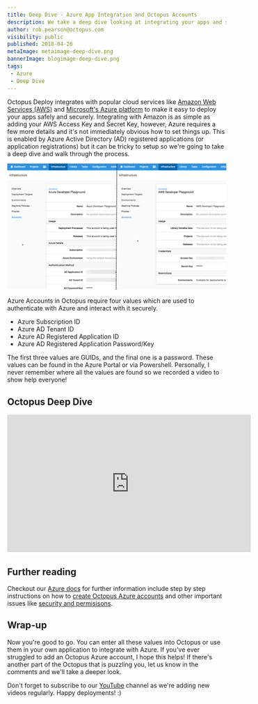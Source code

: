 ```yaml
---
title: Deep Dive - Azure App Integration and Octopus Accounts
description: We take a deep dive looking at integrating your apps and services with Azure exploring how Octopus accounts work with the Microsoft Azure platform.
author: rob.pearson@octopus.com
visibility: public
published: 2018-04-26
metaImage: metaimage-deep-dive.png
bannerImage: blogimage-deep-dive.png
tags:
 - Azure
 - Deep Dive
---
```


Octopus Deploy integrates with popular cloud services like [Amazon Web Services (AWS)](https://aws.amazon.com/) and [Microsoft's Azure platform](https://azure.microsoft.com/) to make it easy to deploy your apps safely and securely.  Integrating with Amazon is as simple as adding your AWS Access Key and Secret Key, however, Azure requires a few more details and it's not immediately obvious how to set things up. This is enabled by Azure Active Directory (AD) registered applications (or application registrations) but it can be tricky to setup so we're going to take a deep dive and walk through the process.

![Octopus Accounts](octopus-accounts.png "width=750")

Azure Accounts in Octopus require four values which are used to authenticate with Azure and interact with it securely.

* Azure Subscription ID
* Azure AD Tenant ID
* Azure AD Registered Application ID
* Azure AD Registered Application Password/Key

The first three values are GUIDs, and the final one is a password. These values can be found in the Azure Portal or via Powershell. Personally, I never remember where all the values are found so we recorded a video to show help everyone!

## Octopus Deep Dive

<iframe width="560" height="315" src="https://www.youtube.com/embed/KnN-ahD6nN4" frameborder="0" allow="autoplay; encrypted-media" allowfullscreen></iframe>

## Further reading

Checkout our [Azure docs](https://octopus.com/docs/infrastructure/azure) for further information include step by step instructions on how to [create Octopus Azure accounts](https://octopus.com/docs/infrastructure/azure/creating-an-azure-account/creating-an-azure-service-principal-account) and other important issues like [security and permisisons](https://octopus.com/docs/infrastructure/azure/creating-an-azure-account/creating-an-azure-service-principal-account#note-on-least-privilege).

## Wrap-up

Now you're good to go. You can enter all these values into Octopus or use them in your own application to integrate with Azure. If you've ever struggled to add an Octopus Azure account, I hope this helps! If there's another part of the Octopus that is puzzling you, let us know in the comments and we'll take a deeper look.

Don't forget to subscribe to our [YouTube](https://youtube.com/octopusdeploy) channel as we're adding new videos regularly. Happy deployments! :)

